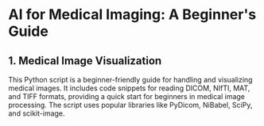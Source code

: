 
# AI for Medical Imaging: A Beginner's Guide <br>

## 1. Medical Image Visualization ##
This Python script is a beginner-friendly guide for handling and visualizing medical images. It includes code snippets for reading DICOM, NIfTI, MAT, and TIFF formats, providing a quick start for beginners in medical image processing. The script uses popular libraries like PyDicom, NiBabel, SciPy, and scikit-image.
